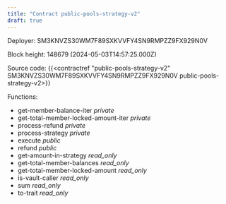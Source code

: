 ```yaml
---
title: "Contract public-pools-strategy-v2"
draft: true
---
```

Deployer: SM3KNVZS30WM7F89SXKVVFY4SN9RMPZZ9FX929N0V


 



Block height: 148679 (2024-05-03T14:57:25.000Z)

Source code: {{<contractref "public-pools-strategy-v2" SM3KNVZS30WM7F89SXKVVFY4SN9RMPZZ9FX929N0V public-pools-strategy-v2>}}

Functions:

* get-member-balance-iter _private_
* get-total-member-locked-amount-iter _private_
* process-refund _private_
* process-strategy _private_
* execute _public_
* refund _public_
* get-amount-in-strategy _read_only_
* get-total-member-balances _read_only_
* get-total-member-locked-amount _read_only_
* is-vault-caller _read_only_
* sum _read_only_
* to-trait _read_only_
